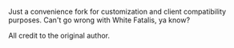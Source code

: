 Just a convenience fork for customization and client compatibility purposes. Can't go wrong with White Fatalis, ya know?

All credit to the original author.
